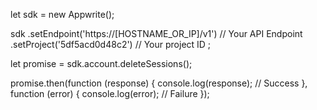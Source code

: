 let sdk = new Appwrite();

sdk
    .setEndpoint('https://[HOSTNAME_OR_IP]/v1') // Your API Endpoint
    .setProject('5df5acd0d48c2') // Your project ID
;

let promise = sdk.account.deleteSessions();

promise.then(function (response) {
    console.log(response); // Success
}, function (error) {
    console.log(error); // Failure
});